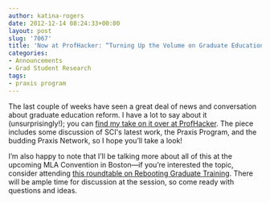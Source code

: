 ```yaml
---
author: katina-rogers
date: 2012-12-14 08:24:33+00:00
layout: post
slug: '7067'
title: 'Now at ProfHacker: “Turning Up the Volume on Graduate Education Reform”'
categories:
- Announcements
- Grad Student Research
tags:
- praxis program
---
```


The last couple of weeks have seen a great deal of news and conversation about graduate education reform. I have a lot to say about it (unsurprisingly!); you can [find my take on it over at ProfHacker](http://chronicle.com/blogs/profhacker/graduate-education-reform/45043). The piece includes some discussion of SCI's latest work, the Praxis Program, and the budding Praxis Network, so I hope you’ll take a look!

I’m also happy to note that I’ll be talking more about all of this at the upcoming MLA Convention in Boston—if you’re interested the topic, consider attending [this roundtable on Rebooting Graduate Training](http://www.mla.org/program_details?prog_id=749&year=2013). There will be ample time for discussion at the session, so come ready with questions and ideas.
